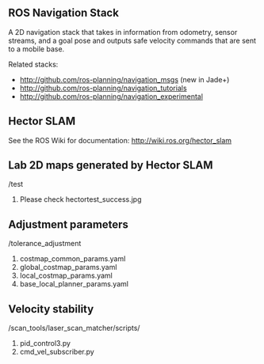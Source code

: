 ## ROS Navigation Stack

A 2D navigation stack that takes in information from odometry, sensor
streams, and a goal pose and outputs safe velocity commands that are sent
to a mobile base.

Related stacks:
 * http://github.com/ros-planning/navigation_msgs (new in Jade+)
 * http://github.com/ros-planning/navigation_tutorials
 * http://github.com/ros-planning/navigation_experimental


## Hector SLAM 
See the ROS Wiki for documentation: http://wiki.ros.org/hector_slam

## Lab 2D maps generated by Hector SLAM
/test
1. Please check hectortest_success.jpg
## Adjustment parameters
/tolerance_adjustment
1. costmap_common_params.yaml
2. global_costmap_params.yaml
3. local_costmap_params.yaml
4. base_local_planner_params.yaml
## Velocity stability
/scan_tools/laser_scan_matcher/scripts/
1. pid_control3.py
2. cmd_vel_subscriber.py
